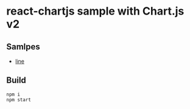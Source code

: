 # react-chartjs sample with Chart.js v2

## Samlpes

- [line](line/README.html)

## Build

```
npm i
npm start
```
